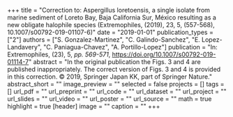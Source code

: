 +++
title = "Correction to: Aspergillus loretoensis, a single isolate from marine sediment of Loreto Bay, Baja California Sur, México resulting as a new obligate halophile species (Extremophiles, (2019), 23, 5, (557-568), 10.1007/s00792-019-01107-6)"
date = "2019-01-01"
publication_types = ["2"]
authors = ["S. Gonzalez-Martinez", "C. Galindo-Sanchez", "E. Lopez-Landavery", "C. Paniagua-Chavez", "A. Portillo-Lopez"]
publication = "In: Extremophiles, (23), 5, _pp. 569-571_, https://doi.org/10.1007/s00792-019-01114-7"
abstract = "In the original publication the Figs. 3 and 4 are published inappropriately. The correct version of Figs. 3 and 4 is provided in this correction. © 2019, Springer Japan KK, part of Springer Nature."
abstract_short = ""
image_preview = ""
selected = false
projects = []
tags = []
url_pdf = ""
url_preprint = ""
url_code = ""
url_dataset = ""
url_project = ""
url_slides = ""
url_video = ""
url_poster = ""
url_source = ""
math = true
highlight = true
[header]
image = ""
caption = ""
+++
